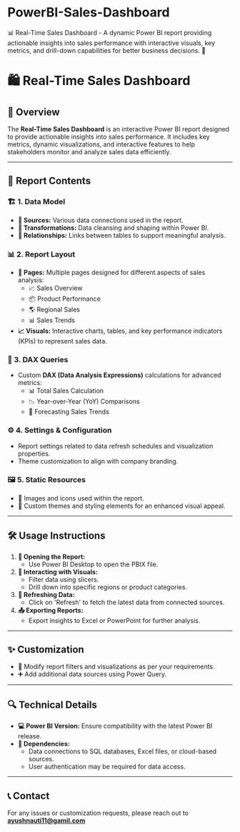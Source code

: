 # PowerBI-Sales-Dashboard
📊 Real-Time Sales Dashboard - A dynamic Power BI report providing actionable insights into sales performance with interactive visuals, key metrics, and drill-down capabilities for better business decisions. 🚀

# 🛍️ Real-Time Sales Dashboard

## 🚀 Overview
The **Real-Time Sales Dashboard** is an interactive Power BI report designed to provide actionable insights into sales performance. It includes key metrics, dynamic visualizations, and interactive features to help stakeholders monitor and analyze sales data efficiently.

---

## 📂 Report Contents

### 🏗️ 1. Data Model
- **📡 Sources:** Various data connections used in the report.
- **🔄 Transformations:** Data cleansing and shaping within Power BI.
- **🔗 Relationships:** Links between tables to support meaningful analysis.

### 📊 2. Report Layout
- **📄 Pages:** Multiple pages designed for different aspects of sales analysis:
  - 📈 Sales Overview
  - 📦 Product Performance
  - 🌎 Regional Sales
  - 📊 Sales Trends
- **📈 Visuals:** Interactive charts, tables, and key performance indicators (KPIs) to represent sales data.

### 🧮 3. DAX Queries
- Custom **DAX (Data Analysis Expressions)** calculations for advanced metrics:
  - 📊 Total Sales Calculation
  - 📉 Year-over-Year (YoY) Comparisons
  - 🔮 Forecasting Sales Trends

### ⚙️ 4. Settings & Configuration
- Report settings related to data refresh schedules and visualization properties.
- Theme customization to align with company branding.

### 🖼️ 5. Static Resources
- 🎨 Images and icons used within the report.
- 🎨 Custom themes and styling elements for an enhanced visual appeal.

---

## 🛠️ Usage Instructions
1. **📂 Opening the Report:**
   - Use Power BI Desktop to open the PBIX file.
2. **🎯 Interacting with Visuals:**
   - Filter data using slicers.
   - Drill down into specific regions or product categories.
3. **🔄 Refreshing Data:**
   - Click on 'Refresh' to fetch the latest data from connected sources.
4. **📤 Exporting Reports:**
   - Export insights to Excel or PowerPoint for further analysis.

---

## ✨ Customization
- 🎯 Modify report filters and visualizations as per your requirements.
- ➕ Add additional data sources using Power Query.

---

## 🔍 Technical Details
- **💻 Power BI Version:** Ensure compatibility with the latest Power BI release.
- **🔗 Dependencies:**
  - Data connections to SQL databases, Excel files, or cloud-based sources.
  - User authentication may be required for data access.

---

## 📞 Contact
For any issues or customization requests, please reach out to **ayushnauti11@gamil.com**
